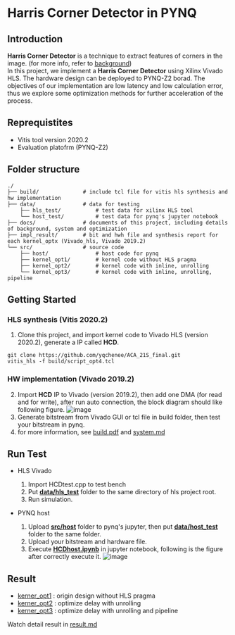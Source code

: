 # Harris Corner Detector in PYNQ

## Introduction
**Harris Corner Detector** is a technique to extract features of corners in the image. (for more info, refer to [background](./docs/background.md)) <br>
In this project, we implement a **Harris Corner Detector** using Xilinx Vivado HLS. The hardware design can be deployed to PYNQ-Z2 borad.
The objectives of our implementation are low latency and low calculation error, thus we explore some optimization methods for further acceleration of the process.

## Reprequistites
* Vitis tool version 2020.2
* Evaluation platofrm (PYNQ-Z2)

## Folder structure
    ./
    ├── build/              # include tcl file for vitis hls synthesis and hw implementation
    ├── data/               # data for testing
        ├── hls_test/           # test data for xilinx HLS tool
        └── host_test/          # test data for pynq's jupyter notebook
    ├── docs/               # documents of this project, including details of background, system and optimization
    ├── impl_result/        # bit and hwh file and synthesis report for each kernel_optx (Vivado_hls, Vivado 2019.2)
    └── src/                # source code
        ├── host/               # host code for pynq
        ├── kernel_opt1/        # kernel code without HLS pragma
        ├── kernel_opt2/        # kernel code with inline, unrolling
        └── kernel_opt3/        # kernel code with inline, unrolling, pipeline




## Getting Started
### HLS synthesis (Vitis 2020.2)
1. Clone this project, and import kernel code to Vivado HLS (version 2020.2), generate a IP called **HCD**.
```
git clone https://github.com/yqchenee/ACA_21S_final.git
vitis_hls -f build/script_opt4.tcl
```
### HW implementation (Vivado 2019.2)
2. Import **HCD** IP to Vivado (version 2019.2), then add one DMA (for read and for write), after run auto connection, the block diagram should like following figure.
    ![image](https://github.com/yqchenee/ACA_21S_final/blob/master/docs/block_diagram.png)
3. Generate bitstream from Vivado GUI or tcl file in build folder, then test your bitstream in pynq.
4. for more information, see [build.pdf](./docs/build.pdf) and [system.md](./docs/system.md)

## Run Test
* HLS Vivado
    1. Import HCDtest.cpp to test bench
    2. Put **[data/hls_test](./data/hls_test)** folder to the same directory of hls project root.
    3. Run simulation.

* PYNQ host
    1. Upload **[src/host](./src/host/)** folder to pynq's jupyter, then put **[data/host_test](./data/host_test)** folder to the same folder.
    2. Upload your bitstream and hardware file.
    3. Execute **[HCDhost.ipynb](./src/host/HCDhost.ipynb)** in jupyter notebook, following is the figure after correctly execute it.
        ![image](https://github.com/yqchenee/ACA_21S_final/blob/master/docs/host_test_result.png)


## Result
* [kerner_opt1](./src/kernel_opt1) : origin design without HLS pragma
* [kerner_opt2](./src/kernel_opt2) : optimize delay with unrolling
* [kerner_opt3](./src/kernel_opt3) : optimize delay with unrolling and pipeline

Watch detail result in [result.md](./docs/result.md)
